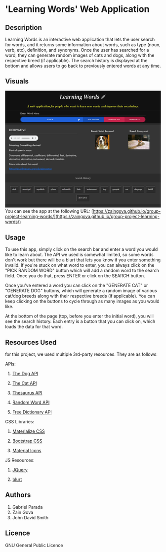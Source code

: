 # 'Learning Words' Web Application

## Description

Learning Words is an interactive web application that lets the user search for words, and it returns some information about words, such as type (noun, verb, etc), definition, and synonyms. Once the user has searched for a word, they can generate random images of cats and dogs, along with the respective breed (if applicable). The search history is displayed at the bottom and allows users to go back to previously entered words at any time.

## Visuals

![demo image](./assets/images/demo.png)
You can see the app at the following URL:
[https://zaingova.github.io/group-project-learning-words/](https://zaingova.github.io/group-project-learning-words/)

## Usage

To use this app, simply click on the search bar and enter a word you would like to learn about. The API we used is somewhat limited, so some words don't work but there will be a blurt that lets you know if you enter something invalid. If you're stuck on what word to enter, you can always click on the "PICK RANDOM WORD" button which will add a random word to the search field. Once you do that, press ENTER or click on the SEARCH button.

Once you've entered a word you can click on the "GENERATE CAT" or "GENERATE DOG" buttons, which will generate a random image of various cat/dog breeds along with their respective breeds (if applicable). You can keep clicking on the buttons to cycle through as many images as you would like.

At the bottom of the page (top, before you enter the initial word), you will see the search history. Each entry is a button that you can click on, which loads the data for that word.

## Resources Used

for this project, we used multiple 3rd-party resources. They are as follows:

APIs: 
 
1. [The Dog API](https://www.thedogapi.com/)

2. [The Cat API](https://thecatapi.com/)

3. [Thesaurus API](https://api-ninjas.com/api/thesaurus)

4. [Random Word API](https://api-ninjas.com/api/randomword)

5. [Free Dictionary API](https://dictionaryapi.dev/)

CSS Libraries:

1. [Materialize CSS](https://materializecss.com/)

2. [Bootstrap CSS](https://getbootstrap.com/)

3. [Material Icons](https://developers.google.com/fonts/docs/material_icons)

JS Resources:

1. [JQuery](https://jqueryui.com/)

2. [blurt](https://bitwiser.in/blurt/)

## Authors

1. Gabriel Parada
2. Zain Gova
3. John David Smith

## Licence

GNU General Public Licence